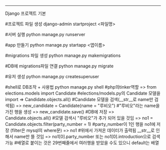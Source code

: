 ---
Django 프로젝트 기본

#프로젝트 파일 생성
django-admin startproject <파일명>

#서버 실행
python manage.py runserver

#app 만들기
python manage.py startapp <앱이름>

#migrations 파일 생성
python manage.py makemigrations

#DB에 migrations파일 연결
python manage.py migrate

#유저 생성
python manage.py createsuperuser

#shell로 DB조작 + 사용법
python manage.py shell      #php의tinker역할
   => from elections.models import Candidate       #elections/models.py의 Candidate 모델을 import
   => Candidate.objects.all()      #Candidate 모델을 검색(__str__로 name만 검색됨)
   => new_candidate = Candidate(name = "루비오")    #"루비오"라는 name을 가진 행을 생성
   => new_candidate.save()         #DB에 저장
   => Candidate.objects.all()      #모델 검색시 "루비오"가 추가 되어 있을 것임
   => no1 = Candidate.objects.filter(party_number = 1) #party_number이 1인 행을 no1에 저장 (filter은 mysql의 where문)
   => no1   #위에서 가져온 데이터가 출력됨 __str__로 인해서 name만 뜰 것임
   => no1[0].party_number 또는 no1[0].introduction으로 검색 가능    #배열로 붙이는 것은 29번째줄에서 여러행을 받았을 수도 있으니 default는 배열
   